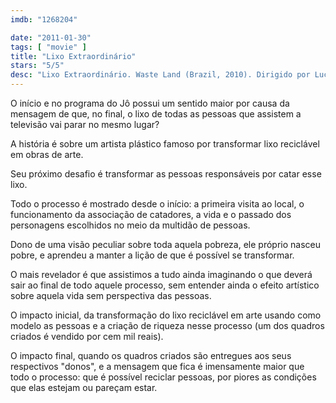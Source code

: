 ```yaml
---
imdb: "1268204"

date: "2011-01-30"
tags: [ "movie" ]
title: "Lixo Extraordinário"
stars: "5/5"
desc: "Lixo Extraordinário. Waste Land (Brazil, 2010). Dirigido por Lucy Walker, Karen Harley, João Jardim. Com Vik Muniz."
---
```

O início e no programa do Jô possui um sentido maior por causa da mensagem de que, no final, o lixo de todas as pessoas que assistem a televisão vai parar no mesmo lugar?

A história é sobre um artista plástico famoso por transformar lixo reciclável em obras de arte.

Seu próximo desafio é transformar as pessoas responsáveis por catar esse lixo.

Todo o processo é mostrado desde o início: a primeira visita ao local, o funcionamento da associação de catadores, a vida e o passado dos personagens escolhidos no meio da multidão de pessoas.

Dono de uma visão peculiar sobre toda aquela pobreza, ele próprio nasceu pobre, e aprendeu a manter a lição de que é possível se transformar.

O mais revelador é que assistimos a tudo ainda imaginando o que deverá sair ao final de todo aquele processo, sem entender ainda o efeito artístico sobre aquela vida sem perspectiva das pessoas.

O impacto inicial, da transformação do lixo reciclável em arte usando como modelo as pessoas e a criação de riqueza nesse processo (um dos quadros criados é vendido por cem mil reais).

O impacto final, quando os quadros criados são entregues aos seus respectivos "donos", e a mensagem que fica é imensamente maior que todo o processo: que é possível reciclar pessoas, por piores as condições que elas estejam ou pareçam estar.


